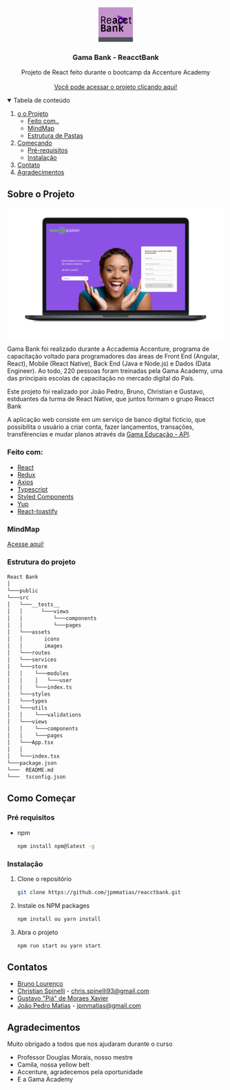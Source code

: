 <br />
<p align="center">
  <a href="#">
    <img src="./src/assets/images/ReactBank.png" alt="Logo" width="80" height="80">
  </a>

  <h3 align="center">Gama Bank - ReacctBank</h3>

  <p align="center">
    Projeto de React feito durante o bootcamp da Accenture Academy
    <br />
    <br />
     <a href="https://gamabank.netlify.app/">Você pode acessar o projeto clicando aqui!</a>
  </p>
</p>

<details open="open">
  <summary>Tabela de conteúdo</summary>
  <ol>
    <li>
      <a href="#about-the-project"> o o Projeto</a>
      <ul>
        <li><a href="#built-with">Feito com..</a></li>
          <li><a href="#mindmap">MindMap</a></li>
          <li><a href='#projectstructure'>Estrutura de Pastas</a></li>
      </ul>
    </li>
    <li>
      <a href="#getting-started">Começando</a>
      <ul>
        <li><a href="#prerequisites">Pré-requisitos</a></li>
        <li><a href="#installation">Instalação</a></li>
      </ul>
    </li>
    <li><a href="#contact">Contato</a></li>
    <li><a href="#acknowledgements">Agradecimentos</a></li>
  </ol>
</details>
<div id='about-the-project'></div>

## Sobre o Projeto

![Product Name Screen Shot](src/assets/images/ProjectPicture.png)

Gama Bank foi realizado durante a Accademia Accenture, programa de capacitação voltado para programadores das áreas de Front End (Angular, React), Mobile (React Native), Back End (Java e Node.js) e Dados (Data Engineer). Ao todo, 220 pessoas foram treinadas pela Gama Academy, uma das principais escolas de capacitação no mercado digital do País.

Este projeto foi realizado por João Pedro, Bruno, Christian e Gustavo, estduantes da turma de React Native, que juntos formam o grupo Reacct Bank

A aplicação web consiste em um serviço de banco digital fícticio, que possibilita o usuário a criar conta, fazer lançamentos, transações, transfêrencias e mudar planos através da [Gama Educação - API](https://accenture-java-desafio.herokuapp.com/).

<div id='built-with'></div>

### Feito com:

- [React](https://reactnative.dev/)
- [Redux](https://redux.js.org/)
- [Axios](https://github.com/axios/axios)
- [Typescript](https://www.typescriptlang.org/)
- [Styled Components](https://styled-components.com/)
- [Yup](https://github.com/jquense/yup)
- [React-toastify](https://fkhadra.github.io/react-toastify/introduction)

<div id='mindmap'></div>

### MindMap

[Acesse aqui!](https://miro.com/app/board/o9J_lS43pUM=/)

<div id='projectstructure'></div>

### Estrutura do projeto

```
React Bank
│
└───public
└───src
│   └───__tests__
│   │      └───views
│   │          └───components
│   │          └───pages
│   └───assets
│   │       icons
│   │       images
│   └───routes
│   └───services
│   └───store
│   │    └───modules
│   │    │   └───user
│   │    └───index.ts
│   └───styles
│   └───types
│   └───utils
│   │    └───validations
│   └───views
│   │    └───components
│   │    └───pages
│   └───App.tsx
│   │
│   └───index.tsx
└───package.json
└───  README.md
└───  tsconfig.json
```

<!-- GETTING STARTED -->

## Como Começar

### Pré requisitos

- npm
  ```sh
  npm install npm@latest -g
  ```

### Instalação

1. Clone o repositório
   ```sh
   git clone https://github.com/jpmmatias/reacctbank.git
   ```
2. Instale os NPM packages
   ```sh
   npm install ou yarn install
   ```
3. Abra o projeto
   ```sh
   npm run start ou yarn start
   ```

<!-- CONTACT -->

## Contatos

- [Bruno Lourenço](https://github.com/bruunos)
- [Christian Spinelli](https://github.com/ChristianSpinelli) - chris.spinelli93@gmail.com
- [Gustavo "Piá" de Moraes Xavier](https://github.com/piagja)
- [João Pedro Matias](https://github.com/jpmmatias) - jpmmatias@gmail.com

<!-- ACKNOWLEDGEMENTS -->

## Agradecimentos

Muito obrigado a todos que nos ajudaram durante o curso

- Professor Douglas Morais, nosso mestre
- Camila, nossa yellow belt
- Accenture, agradecemos pela oportunidade
- E a Gama Academy
